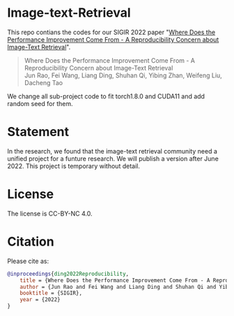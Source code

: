 # Image-text-Retrieval

This repo contians the codes for our SIGIR 2022 paper "[Where Does the Performance Improvement Come From - A Reproducibility Concern about Image-Text Retrieval](https://arxiv.org/pdf/2203.03853.pdf)".

> Where Does the Performance Improvement Come From - A Reproducibility Concern about Image-Text Retrieval  
> Jun Rao, Fei Wang, Liang Ding, Shuhan Qi, Yibing Zhan, Weifeng Liu, Dacheng Tao  

We change all sub-project code to fit torch1.8.0 and CUDA11 and add random seed for them.  

# Statement
In the research, we found that the image-text retrieval community need a unified project for a funture research. We will publish a version after June 2022. This project is temporary without detail.
 
# License
The license is CC-BY-NC 4.0.

# Citation

Please cite as:

```bibtex
@inproceedings{ding2022Reproducibility,
    title = {Where Does the Performance Improvement Come From - A Reproducibility Concern about Image-Text Retrieval},
    author = {Jun Rao and Fei Wang and Liang Ding and Shuhan Qi and Yibing Zhan and Weifeng Liu and Dacheng Tao},
    booktitle = {SIGIR},
    year = {2022}
}
```
